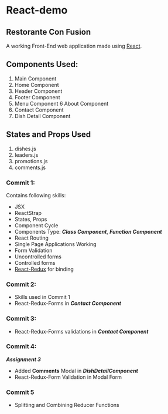 # React-demo

## Restorante Con Fusion

A working Front-End  web application made using [React](https://reactjs.org/).

## Components Used:
1. Main Component
2. Home Component
3. Header Component
4. Footer Component
5. Menu Component
6 About Component
7. Contact Component
8. Dish Detail Component

## States and Props Used
1. dishes.js
2. leaders.js
3. promotions.js
4. comments.js

### Commit 1:
 
 Contains following skills:
 - JSX
 - ReactStrap
 - States, Props
 - Component Cycle
 - Components Type:  ***Class Component***, ***Function Component***
 - React Routing
 - Single Page Applications Working
 - Form Validation
 - Uncontrolled forms
 - Controlled forms
 - [React-Redux](https://react-redux.js.org/) for binding
 
 
 ### Commit 2:
 - Skills used in Commit 1 
 - React-Redux-Forms in ***Contact Component***
 
 ### Commit 3:
 - React-Redux-Forms validations in ***Contact Component***
 
 ### Commit 4:
 ***Assignment 3***
 - Added **Comments** Modal in ***DishDetailComponent***
 - React-Redux-Form Validation in Modal Form

### Commit 5
 - Splitting and Combining Reducer Functions

